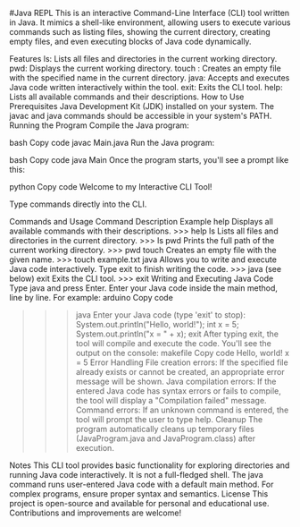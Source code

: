 #Java REPL
This is an interactive Command-Line Interface (CLI) tool written in Java. It mimics a shell-like environment, allowing users to execute various commands such as listing files, showing the current directory, creating empty files, and even executing blocks of Java code dynamically.

Features
ls: Lists all files and directories in the current working directory.
pwd: Displays the current working directory.
touch <filename>: Creates an empty file with the specified name in the current directory.
java: Accepts and executes Java code written interactively within the tool.
exit: Exits the CLI tool.
help: Lists all available commands and their descriptions.
How to Use
Prerequisites
Java Development Kit (JDK) installed on your system.
The javac and java commands should be accessible in your system's PATH.
Running the Program
Compile the Java program:

bash
Copy code
javac Main.java
Run the Java program:

bash
Copy code
java Main
Once the program starts, you'll see a prompt like this:

python
Copy code
Welcome to my Interactive CLI Tool!
>>>
Type commands directly into the CLI.

Commands and Usage
Command	Description	Example
help	Displays all available commands with their descriptions.	>>> help
ls	Lists all files and directories in the current directory.	>>> ls
pwd	Prints the full path of the current working directory.	>>> pwd
touch <filename>	Creates an empty file with the given name.	>>> touch example.txt
java	Allows you to write and execute Java code interactively. Type exit to finish writing the code.	>>> java (see below)
exit	Exits the CLI tool.	>>> exit
Writing and Executing Java Code
Type java and press Enter.
Enter your Java code inside the main method, line by line. For example:
arduino
Copy code
>>> java
Enter your Java code (type 'exit' to stop):
System.out.println("Hello, world!");
int x = 5;
System.out.println("x = " + x);
exit
After typing exit, the tool will compile and execute the code. You'll see the output on the console:
makefile
Copy code
Hello, world!
x = 5
Error Handling
File creation errors: If the specified file already exists or cannot be created, an appropriate error message will be shown.
Java compilation errors: If the entered Java code has syntax errors or fails to compile, the tool will display a "Compilation failed" message.
Command errors: If an unknown command is entered, the tool will prompt the user to type help.
Cleanup
The program automatically cleans up temporary files (JavaProgram.java and JavaProgram.class) after execution.

Notes
This CLI tool provides basic functionality for exploring directories and running Java code interactively. It is not a full-fledged shell.
The java command runs user-entered Java code with a default main method. For complex programs, ensure proper syntax and semantics.
License
This project is open-source and available for personal and educational use. Contributions and improvements are welcome!







